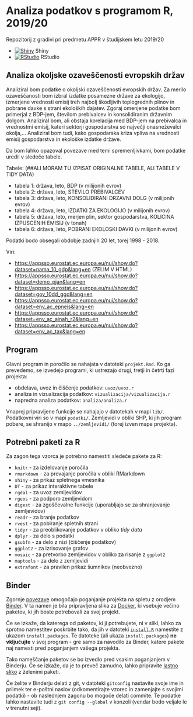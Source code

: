# Analiza podatkov s programom R, 2019/20

Repozitorij z gradivi pri predmetu APPR v študijskem letu 2019/20

* [![Shiny](http://mybinder.org/badge.svg)](http://mybinder.org/v2/gh/matejske/APPR-2019-20/master?urlpath=shiny/APPR-2019-20/projekt.Rmd) Shiny
* [![RStudio](http://mybinder.org/badge.svg)](http://mybinder.org/v2/gh/matejske/APPR-2019-20/master?urlpath=rstudio) RStudio

## Analiza okoljske ozaveščenosti evropskih držav

Analiziral bom podatke o okoljski ozaveščenosti evropskih držav. Za merilo ozaveščanosti bom izbral izdatke posamezne države za ekologijo, izmerjene vrednosti emisij treh najbolj škodljivih toplogrednih plinov in pobrane davke s strani ekoloških dajatev. Zgoraj omenjene podatke bom primerjal z BDP-jem, številom prebivalcev in konsolidiranim državnim dolgom. Analiziral bom, ali obstaja korelacija med BDP-jem na prebivalca in vrednostmi emisij, kateri sektorji gospodarstva so največji onasneževalci okolja,... Analiziral bom tudi, kako gospodarska kriza vpliva na vrednosti emisij gospodarstva in ekološke izdatke države.


Da bom lahko opazoval povezave med temi spremenljivkami, bom podatke uredil v sledeče tabele. 

Tabele: (##ALI MORAM TU IZPISAT ORIGINALNE TABELE, ALI TABELE V TIDY DATA)
* tabela 1: država, leto, BDP (v milijonih evrov)
* tabela 2: država, leto, STEVILO PREBIVALCEV
* tabela 3: država, leto, KONSOLIDIRANI DRZAVNI DOLG (v milijonih evrov)
* tabela 4: država, leto, IZDATKI ZA EKOLOGIJO (v milijonih evrov)
* tabela 5: država, leto, merjen plin, sektor gospodarstva, KOLICINA IZPUSCENIH EMISIJ (v tonah)
* tabela 6: država, leto, POBRANI EKOLOSKI DAVKI (v milijonih evrov)

Podatki bodo obsegali obdobje zadnjih 20 let, torej 1998 - 2018.

Viri: 
* https://appsso.eurostat.ec.europa.eu/nui/show.do?dataset=nama_10_gdp&lang=en (ZELIM V HTML)
* https://appsso.eurostat.ec.europa.eu/nui/show.do?dataset=demo_pjan&lang=en
* https://appsso.eurostat.ec.europa.eu/nui/show.do?dataset=gov_10dd_ggd&lang=en
* https://appsso.eurostat.ec.europa.eu/nui/show.do?dataset=env_ac_epneis&lang=en
* https://appsso.eurostat.ec.europa.eu/nui/show.do?dataset=env_ac_ainah_r2&lang=en
* https://appsso.eurostat.ec.europa.eu/nui/show.do?dataset=env_ac_tax&lang=en


## Program

Glavni program in poročilo se nahajata v datoteki `projekt.Rmd`.
Ko ga prevedemo, se izvedejo programi, ki ustrezajo drugi, tretji in četrti fazi projekta:

* obdelava, uvoz in čiščenje podatkov: `uvoz/uvoz.r`
* analiza in vizualizacija podatkov: `vizualizacija/vizualizacija.r`
* napredna analiza podatkov: `analiza/analiza.r`

Vnaprej pripravljene funkcije se nahajajo v datotekah v mapi `lib/`.
Podatkovni viri so v mapi `podatki/`.
Zemljevidi v obliki SHP, ki jih program pobere,
se shranijo v mapo `../zemljevidi/` (torej izven mape projekta).

## Potrebni paketi za R

Za zagon tega vzorca je potrebno namestiti sledeče pakete za R:

* `knitr` - za izdelovanje poročila
* `rmarkdown` - za prevajanje poročila v obliki RMarkdown
* `shiny` - za prikaz spletnega vmesnika
* `DT` - za prikaz interaktivne tabele
* `rgdal` - za uvoz zemljevidov
* `rgeos` - za podporo zemljevidom
* `digest` - za zgoščevalne funkcije (uporabljajo se za shranjevanje zemljevidov)
* `readr` - za branje podatkov
* `rvest` - za pobiranje spletnih strani
* `tidyr` - za preoblikovanje podatkov v obliko *tidy data*
* `dplyr` - za delo s podatki
* `gsubfn` - za delo z nizi (čiščenje podatkov)
* `ggplot2` - za izrisovanje grafov
* `mosaic` - za pretvorbo zemljevidov v obliko za risanje z `ggplot2`
* `maptools` - za delo z zemljevidi
* `extrafont` - za pravilen prikaz šumnikov (neobvezno)

## Binder

Zgornje [povezave](#analiza-podatkov-s-programom-r-201819)
omogočajo poganjanje projekta na spletu z orodjem [Binder](https://mybinder.org/).
V ta namen je bila pripravljena slika za [Docker](https://www.docker.com/),
ki vsebuje večino paketov, ki jih boste potrebovali za svoj projekt.

Če se izkaže, da katerega od paketov, ki ji potrebujete, ni v sliki,
lahko za sprotno namestitev poskrbite tako,
da jih v datoteki [`install.R`](install.R) namestite z ukazom `install.packages`.
Te datoteke (ali ukaza `install.packages`) **ne vključujte** v svoj program -
gre samo za navodilo za Binder, katere pakete naj namesti pred poganjanjem vašega projekta.

Tako nameščanje paketov se bo izvedlo pred vsakim poganjanjem v Binderju.
Če se izkaže, da je to preveč zamudno,
lahko pripravite [lastno sliko](https://github.com/jaanos/APPR-docker) z želenimi paketi.

Če želite v Binderju delati z git,
v datoteki `gitconfig` nastavite svoje ime in priimek ter e-poštni naslov
(odkomentirajte vzorec in zamenjajte s svojimi podatki) -
ob naslednjem zagonu bo mogoče delati commite.
Te podatke lahko nastavite tudi z `git config --global` v konzoli
(vendar bodo veljale le v trenutni seji).
